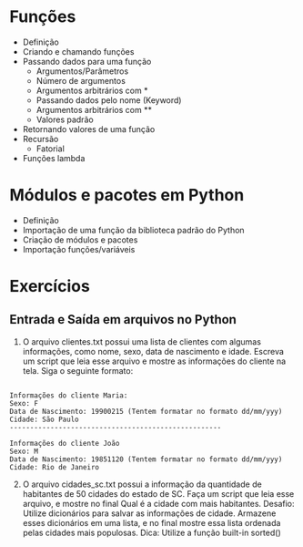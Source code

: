 # Funções
* Definição
* Criando e chamando funções
* Passando dados para uma função
    * Argumentos/Parâmetros
    * Número de argumentos
    * Argumentos arbitrários com *
    * Passando dados pelo nome (Keyword)
    * Argumentos arbitrários com **
    * Valores padrão
* Retornando valores de uma função
* Recursão
    * Fatorial
* Funções lambda

# Módulos e pacotes em Python
* Definição
* Importação de uma função da biblioteca padrão do Python
* Criação de módulos e pacotes
* Importação funções/variáveis

# Exercícios

## Entrada e Saída em arquivos no Python

1. O arquivo clientes.txt possui uma lista de clientes com algumas informações, como nome, sexo, data de nascimento e idade. Escreva um script que leia esse arquivo e mostre as informações do cliente na tela. Siga o seguinte formato:

```

Informações do cliente Maria:
Sexo: F
Data de Nascimento: 19900215 (Tentem formatar no formato dd/mm/yyy)
Cidade: São Paulo
----------------------------------------------------

Informações do cliente João
Sexo: M
Data de Nascimento: 19851120 (Tentem formatar no formato dd/mm/yyy)
Cidade: Rio de Janeiro
```


2. O arquivo cidades_sc.txt possui a informação da quantidade de habitantes de 50
cidades do estado de SC. Faça um script que leia esse arquivo, e mostre no final
Qual é a cidade com mais habitantes.
Desafio: Utilize dicionários para salvar as informações de cidade. Armazene esses
dicionários em uma lista, e no final mostre essa lista ordenada pelas cidades
mais populosas. Dica: Utilize a função built-in sorted()
